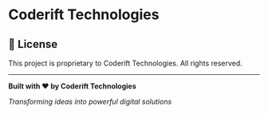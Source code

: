 # Coderift Technologies

## 📄 License

This project is proprietary to Coderift Technologies. All rights reserved.

---

**Built with ❤️ by Coderift Technologies**

*Transforming ideas into powerful digital solutions*
